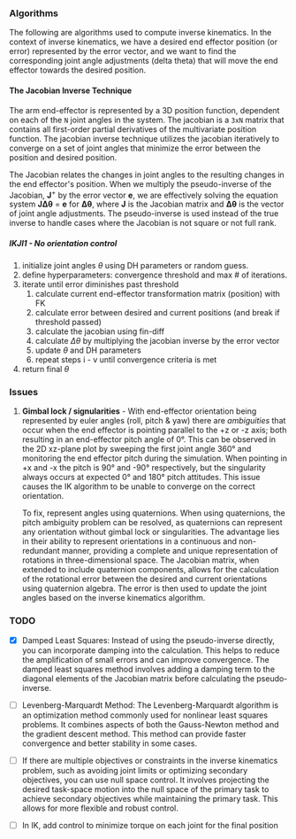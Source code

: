 
### Algorithms

The following are algorithms used to compute inverse kinematics. In the context of inverse kinematics, we have a desired end effector position (or error) represented by the error vector, and we want to find the corresponding joint angle adjustments (delta theta) that will move the end effector towards the desired position.

#### The Jacobian Inverse Technique

The arm end-effector is represented by a 3D position function, dependent on each of the `N` joint angles in the system. The jacobian is a `3xN` matrix that contains all first-order partial derivatives of the multivariate position function. The jacobian inverse technique utilizes the jacobian iteratively to converge on a set of joint angles that minimize the error between the position and desired position. 

The Jacobian relates the changes in joint angles to the resulting changes in the end effector's position. When we multiply the pseudo-inverse of the Jacobian, **J**<sup>+</sup> by the error vector **e**, we are effectively solving the equation system **JΔθ** = **e** for **Δθ**, where **J** is the Jacobian matrix and **Δθ** is the vector of joint angle adjustments. The pseudo-inverse is used instead of the true inverse to handle cases where the Jacobian is not square or not full rank.

##### IKJI1 - No orientation control

1. initialize joint angles <i>θ</i> using DH parameters or random guess.
2. define hyperparameters: convergence threshold and max # of iterations.
3. iterate until error diminishes past threshold
    1. calculate current end-effector transformation matrix (position) with FK
    2. calculate error between desired and current positions (and break if threshold passed)
    3. calculate the jacobian using fin-diff
    4. calculate <i>Δθ</i> by multiplying the jacobian inverse by the error vector
    5. update <i>θ</i> and DH parameters
    6. repeat steps i - v until convergence criteria is met
4. return final <i>θ</i> 





### Issues

1. **Gimbal lock / signularities** - With end-effector orientation being represented by euler angles (roll, pitch & yaw) there are *ambiguities* that occur when the end effector is pointing parallel to the +z or -z axis; both resulting in an end-effector pitch angle of 0°. This can be observed in the 2D xz-plane plot by sweeping the first joint angle 360° and monitoring the end effector pitch during the simulation. When pointing in +x and -x the pitch is 90° and -90° respectively, but the singularity always occurs at expected 0° and 180° pitch attitudes. This issue causes the IK algorithm to be unable to converge on the correct orientation.

    To fix, represent angles using quaternions. When using quaternions, the pitch ambiguity problem can be resolved, as quaternions can represent any orientation without gimbal lock or singularities. The advantage lies in their ability to represent orientations in a continuous and non-redundant manner, providing a complete and unique representation of rotations in three-dimensional space. The Jacobian matrix, when extended to include quaternion components, allows for the calculation of the rotational error between the desired and current orientations using quaternion algebra. The error is then used to update the joint angles based on the inverse kinematics algorithm.








### TODO



- [x] Damped Least Squares: Instead of using the pseudo-inverse directly, you can incorporate damping into the calculation. This helps to reduce the amplification of small errors and can improve convergence. The damped least squares method involves adding a damping term to the diagonal elements of the Jacobian matrix before calculating the pseudo-inverse.
- [ ] Levenberg-Marquardt Method: The Levenberg-Marquardt algorithm is an optimization method commonly used for nonlinear least squares problems. It combines aspects of both the Gauss-Newton method and the gradient descent method. This method can provide faster convergence and better stability in some cases.
- [ ] If there are multiple objectives or constraints in the inverse kinematics problem, such as avoiding joint limits or optimizing secondary objectives, you can use null space control. It involves projecting the desired task-space motion into the null space of the primary task to achieve secondary objectives while maintaining the primary task. This allows for more flexible and robust control.
- [ ] In IK, add control to minimize torque on each joint for the final position

